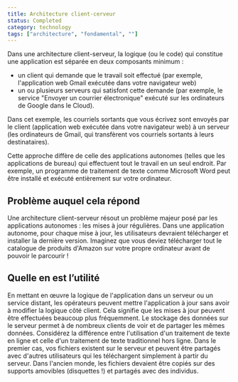 ```yaml
---
title: Architecture client-cerveur
status: Completed
category: technology
tags: ["architecture", "fondamental", ""]
---
```

Dans une architecture client-serveur, la logique (ou le code) qui constitue une application est séparée en deux composants minimum :
- un client qui demande que le travail soit effectué (par exemple, l'application web Gmail exécutée dans votre navigateur web)
- un ou plusieurs serveurs qui satisfont cette demande (par exemple, le service "Envoyer un courrier électronique" exécuté sur les ordinateurs de Google dans le Cloud).

Dans cet exemple, les courriels sortants que vous écrivez sont envoyés par le client (application web exécutée dans votre navigateur web) à un serveur (les ordinateurs de Gmail, qui transfèrent vos courriels sortants à leurs destinataires).

Cette approche diffère de celle des applications autonomes (telles que les applications de bureau) qui effectuent tout le travail en un seul endroit.
Par exemple, un programme de traitement de texte comme Microsoft Word peut être installé et exécuté entièrement sur votre ordinateur.

## Problème auquel cela répond

Une architecture client-serveur résout un problème majeur posé par les applications autonomes : les mises à jour régulières.
Dans une application autonome, pour chaque mise à jour, les utilisateurs devraient télécharger et installer la dernière version.
Imaginez que vous deviez télécharger tout le catalogue de produits d'Amazon sur votre propre ordinateur avant de pouvoir le parcourir !

## Quelle en est l’utilité

En mettant en œuvre la logique de l'application dans un serveur ou un service distant,
les opérateurs peuvent mettre l'application à jour sans avoir à modifier la logique côté client.
Cela signifie que les mises à jour peuvent être effectuées beaucoup plus fréquemment.
Le stockage des données sur le serveur permet à de nombreux clients de voir et de partager les mêmes données.
Considérez la différence entre l'utilisation d'un traitement de texte en ligne et celle d'un traitement de texte traditionnel hors ligne.
Dans le premier cas, vos fichiers existent sur le serveur et
peuvent être partagés avec d'autres utilisateurs qui les téléchargent simplement à partir du serveur.
Dans l'ancien monde, les fichiers devaient être copiés sur des supports amovibles (disquettes !) et partagés avec des individus.
